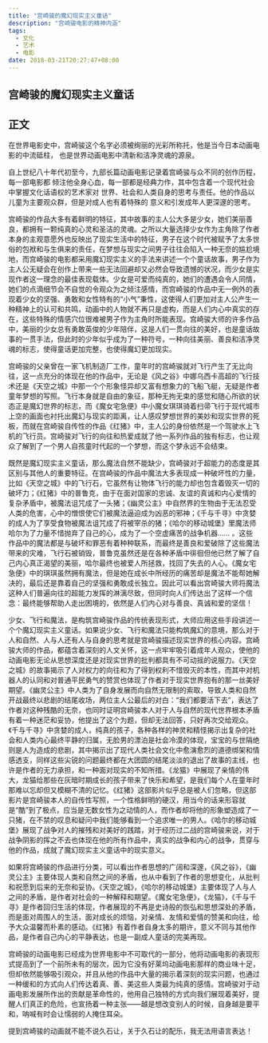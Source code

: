 ```yaml
---
title: "宫崎骏的魔幻现实主义童话"
description: "宫崎骏电影的精神内涵"
tags:
  - 文化
  - 艺术
  - 电影
date: 2018-03-21T20:27:47+08:00
---
```


## 宫崎骏的魔幻现实主义童话

## 正文

在世界电影史中，宫崎骏这个名字必须被绚丽的光彩所称托，他是当今日本动画电影的中流砥柱，
也是世界动画电影中清新和洁净灵魂的源泉。


自上世纪八十年代初至今，九部长篇动画电影记录着宫崎骏与众不同的创作历程，每一部电影都
倾注他全身心血，每一部都是经典力作，其中包含着一个现代社会中掌握文化话语权的艺术家对
世界、社会和人类自身的思考与责任。他的作品以儿童为主要观众群，但是对成人也有着特殊的
意义和引发成年人更深邃的思考。


宫崎骏的作品大多有着鲜明的特征，其中故事的主人公大多是少女，她们美丽善良，都拥有一颗纯真的心灵和圣洁的灵魂。之所以大量选择少女作为主角除了作者本身的主观意愿外也反映出了现实生活中的特征，男子在这个时代被赋予了太多世俗的包袱和与生俱来的责任，在梦想与现实之间男子往往会陷入一种无奈的尴尬境地，而宫崎骏的电影都采用魔幻现实主义的手法来讲述一个个童话故事，男子作为主人公无疑会在创作上带来一些无法回避却又必然会导致遗憾的状况，而少女是实现作者这一理念的最佳表现载体。少女是可爱而纯真的，她们的遭遇会令人同情，她们的点滴细节会不自觉的令观众为之倾注感情，而宫崎骏的作品中无一例外的表现着少女的坚强、勇敢和女性特有的“小气”秉性，这使得人们更加对主人公产生一种精神上的认可和共鸣，动画中的人物就不再只是虚构，而是人们内心中真实的存在，这些特殊的情感穴位很难被男子作为主角时所能表现。宫崎骏大师的许多作品中，美丽的少女总有勇敢英俊的少年陪伴，这是人们一贯向往的美好，也是童话故事的一贯手法，但此时的少年似乎成为了一种符号，一种向往美丽、善良和洁净灵魂的标志，使得童话更加完整，也使得魔幻更加现实。


宫崎骏的父亲曾在一家飞机制造厂工作，童年时的宫崎骏就对飞行产生了无比向往，这一点充分的体现在他的作品中，无论是《风之谷》中娜乌西卡高超的飞行技术还是《天空之城》中那一个个形象怪异却又富有想象力的飞船飞艇，无疑是作者童年梦想的写照。飞行本身就是自由的象征，那种无拘无束的感觉和随心所欲的状态正是魔幻世界的标志，而《魔女宅急便》中小魔女琪琪骑着扫帚飞行于现代城市上空的画面也衬托出魔幻与现实的距离，让人感叹梦想世界的美妙和现实世界的死板，而就在宫崎骏自传性的作品《红猪》中，主人公的身份依然是一个驾驶水上飞机的飞行员。宫崎骏对飞行的向往和热爱成就了他一系列作品的独有标志，也让观众了解到了一个男人自孩童时代起的一个梦想，而这个梦永远不会结束。

既然是魔幻现实主义童话，那么魔法自然不能缺少，宫崎骏对于超能力的态度是其区别与其他人的重要特征。在宫崎骏的作品中魔法大多表现成一种破坏性的力量，比如《天空之城》中的飞行石，它虽然有让物体飞行的能力却也包含着毁灭一切的破坏力；《红猪》中的普鲁克，由于在面对国家的忠诚、友谊的真诚和内心爱情的复杂矛盾中，被魔法诅咒成了一头猪；《幽灵公主》中自然界的生物由于无法忍受人类的危害，心中的憎恨使它们被魔法逼迫成为凶恶的邪神；《千与千寻》中贪婪的成人为了享受食物被魔法诅咒成了将被宰杀的猪；《哈尔的移动城堡》里魔法师哈尔为了力量不惜抛弃了自己的心，成为了一个空虚痛苦的战争机器…… 。这些作品中的魔法都是与破坏和罪恶有着种种联系，而最终是善良和爱破除了这些魔法带来的灾难，飞行石被销毁，普鲁克虽然还是在各种矛盾中徘徊但他已然了解了自己内心真正渴望的美丽，哈尔最终也被爱人所拯救，找回了失去的人心。《魔女宅急便》中的琪琪虽然拥有魔法，但是她在成长中所经历的痛苦却是魔法不能帮她解决的，最后还是靠着自己的坚强和勇敢成长独立。因此可以看出宫崎骏大师将魔法这种人们普遍向往的超能力发挥的淋漓尽致，但同时向人们传达出了这样一个信念：最终能够帮助人走出困境的，依然是人们内心对与善良、真诚和爱的坚信！

少女、飞行和魔法，是构筑宫崎骏作品的传统表现形式，大师应用这些手段讲述一个个魔幻现实主义童话。如果说少女、飞行和魔法只能构筑魔幻的意境，那么对于人和自然、人与人还有人与自身的思考就是宫崎骏描述现实世界的核心内容。宫崎骏大师的作品，都蕴含着深刻的人文关怀，这一点牢牢吸引着成年人观众，使他的动画电影无论从思想深度还是对现实世界的批判都具有不可动摇的说服力。《天空之城》的故事揭示了人对权力的向往和为了得到权利不惜毁灭的本性，而其中对机器人的认同和对普通平民勇气的赞赏也体现了作者对于现实世界抱有的那一丝美好期望。《幽灵公主》中人类为了自身发展而向自然无限制的索取，导致人类和自然开战最终以悲剧的结尾收场，两位主人公最后的对白：“我们都要活下去”，表达了作者对这种残酷的无奈，也同时证明宫崎骏本人对于人与自然的现代世界根本矛盾有着一种迷茫和妥协，他提出了这个为题，但却无法回答，只好再次交给观众。《千与千寻》中贪婪的成人，纯真的孩子，各种各样的神灵和精怪揭示出复杂的社会和人类内心最终平静的归属，无脸男的漂泊是社会冷漠的体现，宝宝的与世隔绝则是人为造成的悲剧，其中揭示出了现代人类社会文化中愈演愈烈的道德绑架和情感透支，同样这些尖锐的问题最终都在大团圆的结尾淡淡的退出了故事的主线，也许是作者的无力承担，和一种面对现实的不知所措。《龙猫》中展现了亲情的伟大，龙猫给那些在灰暗时期成长的孩子带来了快乐和希望，是我们每个人在童年时那难以忘却但又模糊不清的记忆。《红猪》这部影片似乎总是被人们忽略，但这部影片是宫崎骏本人的自传性写照，一个性格鲜明的硬汉，用当今的话来形容就是“酷”到了极点，应当是无数女性为之动情的人，而作者却将他的形象塑造成了一只猪，在不禁的叹息和疑问中我们能够看到一个追求唯一的男人。《哈尔的移动城堡》展现了战争对人的摧残和对美好的践踏，对于经历过二战的宫崎骏来说，对于战争阴影的挥之不去也体现在他的所有作品中，真实的战争和内心的战争，贯穿与他的作品，成就了魔幻现实主义童话中的现实意义。

如果将宫崎骏的作品进行分类，可以看出作者思想的广阔和深邃，《风之谷》，《幽灵公主》主要体现人类和自然之间的矛盾，也从中看到了作者的思想变化，从批判和祝愿到后来的无奈和妥协。《天空之城》，《哈尔的移动城堡》主要体现了人与人之间的矛盾，是作者对社会的一种解释和期望。《魔女宅急便》，《龙猫》，《千与千寻》是作者回归生活的体现，作者展现的不再是史诗般的恢弘和思想深处的矛盾，而是面对周围人的生活，面对成长的烦恼，对亲情、友情和爱情的赞美和向往，给予大众温馨而朴素的感动。《红猪》有着作者自身太多的期许，意义不同与其他作品，是作者自己内心的平静表达，也是一副成人童话的完美再现。

宫崎骏的动画电影已经成为世界电影中不可取代的一部分，他将动画电影的表现形式提高到了一个前所未有的层次，因为它没有好莱坞动画电影那样的商业味十足，但却依然能够吸引观众，并且从他的作品中大量的揭示着深刻的现实问题，也通过一种缓和的方式向人们传达着真、善、美这些人类最为纯真的感情。宫崎骏对于动画电影发展所作出的贡献是革命性的，他用自己独特的方式向我们展现着美好，提醒人们真正的危险，也宣扬着一种主张——越是想改变别人的时候，自身越是要平和，呐喊有时会让懦弱的人掩住耳朵。

提到宫崎骏的动画就不能不说久石让，关于久石让的配乐，我无法用语言表达！

